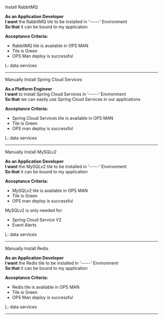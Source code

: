 Install RabbitMQ

**As an Application Developer**  
**I want** the RabbitMQ tile to be installed in '-----' Environment  
**So that** it can be bound to my application

**Acceptance Criteria:**
 - RabbitMQ tile is available in OPS MAN
 - Tile is Green
 - OPS Man deploy is successful

L: data services

---

Manually Install Spring Cloud Services

**As a Platform Engineer**  
**I want** to install Spring Cloud Services in '-----' Environment  
**So that** we can easily use Spring Cloud Services in our applications

**Acceptance Criteria:**
 - Spring Cloud Services tile is available in OPS MAN
 - Tile is Green
 - OPS man deploy is successful

L: data services

---

Manually Install MySQLv2

**As an Application Developer**  
**I want** the MySQLv2 tile to be installed in '-----' Environment  
**So that** it can be bound to my application

**Acceptance Criteria:**
 - MySQLv2 tile is available in OPS MAN
 - Tile is Green
 - OPS man deploy is successful


MySQLv2 is only needed for:
- Spring Cloud Service V2
- Event Alerts

L: data services

---

Manually Install Redis

**As an Application Developer**  
**I want** the Redis tile to be installed in '-----' Environment  
**So that** it can be bound to my application

**Acceptance Criteria:**
 - Redis tile is available in OPS MAN
 - Tile is Green
 - OPS Man deploy is successful

L: data services

---

